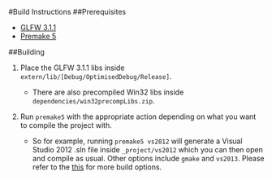 #Build Instructions
##Prerequisites
- [GLFW 3.1.1](http://www.glfw.org/)
- [Premake 5](https://github.com/premake/premake-core/wiki)

##Building
1. Place the GLFW 3.1.1 libs inside `extern/lib/[Debug/OptimisedDebug/Release]`.
	- There are also precompiled Win32 libs inside `dependencies/win32precompLibs.zip`.

2. Run `premake5` with the appropriate action depending on what you want to compile the project with.
	- So for example, running `premake5 vs2012` will generate a Visual Studio 2012 .sln file inside `_project/vs2012` which you can then open and compile as usual. Other options include `gmake` and `vs2013`. Please refer to the [this](https://github.com/premake/premake-core/wiki/Using_Premake) for more build options.
